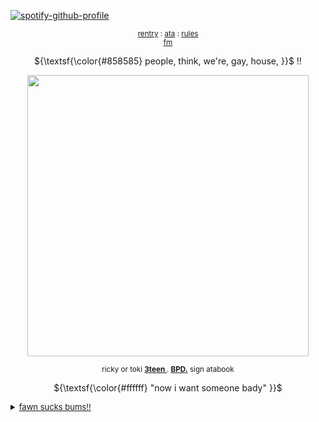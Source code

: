[![spotify-github-profile](https://spotify-github-profile.kittinanx.com/api/view?uid=31emw27hdnz23bbvfx4humhc7cjq&cover_image=true&theme=novatorem&show_offline=false&background_color=000000&interchange=true&bar_color=000000&bar_color_cover=true)](https://github.com/kittinan/spotify-github-profile)


<p align="center" dir="auto">
<sub> <a href="https://rentry.co/rickypawss">rentry</a> : <a href="https://attajohn.atabook.org/">ata</a> : <a href="https://rentry.co/-ponytownrules">rules</a>
<br><a href="https://stats.fm/31emw27hdnz23bbvfx4humhc7cjq">fm</a><br>
</sub>

<p align="center">
 ${\textsf{\color{#858585} people,     think,    we're,   gay,  house,  }}$ !!
  </p>  
  </p>  
<p align="center">
  <img src="https://64.media.tumblr.com/55d819b64e091f024e2ea29e3360b10a/426630a5c764a02e-ea/s540x810/738da65f66648b8d7e42344300f54a9665ca2364.pnj" width="450">
</p>  

<p align="center" dir="auto">
<sub> ricky or toki <b><ins>3teen </ins></b>. <b><ins>BPD.</ins></b> sign atabook </sub>
 
<p align="center" dir="auto">
${\textsf{\color{#ffffff} "now    i   want  someone bady" }}$ 

<details><summary style="font-size: 13px;" class="mb8"><u>fawn sucks bums!!</u> </summary>

<p>

<img src="https://64.media.tumblr.com/285addec10c40d82aa293117eae1d45a/1d912e680e796d39-ae/s100x200/9e592696e448295a1b0962b45c056870a238d6f0.pnj"/>

</p>
</details>


